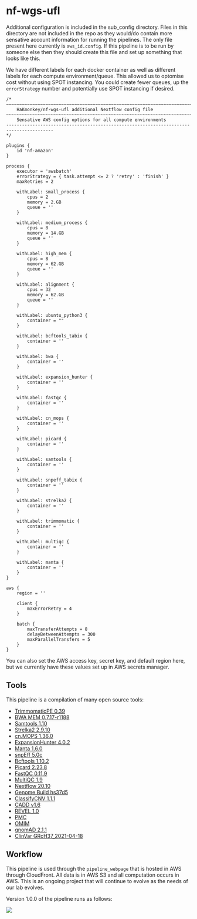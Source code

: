 # nf-wgs-ufl

Additional configuration is included in the sub_config directory. Files in this
directory are not included in the repo as they would/do contain more sensative
account information for running the pipelines. The only file present here
currently is `aws_id.config`. If this pipeline is to be run by someone else
then they should create this file and set up something that looks like this.

We have different labels for each docker container as well as different labels
for each compute environment/queue. This allowed us to optomise cost without
using SPOT instancing. You could create fewer queues, up the `errorStrategy`
number and potentially use SPOT instancing if desired.

```
/*
~~~~~~~~~~~~~~~~~~~~~~~~~~~~~~~~~~~~~~~~~~~~~~~~~~~~~~~~~~~~~~~~~~~~~~~~~~~~~~~~~~~~~~~~
    HaKmonkey/nf-wgs-ufl additional Nextflow config file
~~~~~~~~~~~~~~~~~~~~~~~~~~~~~~~~~~~~~~~~~~~~~~~~~~~~~~~~~~~~~~~~~~~~~~~~~~~~~~~~~~~~~~~~
    Sensative AWS config options for all compute environments
----------------------------------------------------------------------------------------
*/

plugins {
    id 'nf-amazon'
}

process {
    executor = 'awsbatch'
    errorStrategy = { task.attempt <= 2 ? 'retry' : 'finish' }
    maxRetries = 2

    withLabel: small_process {
        cpus = 2
        memory = 2.GB
        queue = ''
    }

    withLabel: medium_process {
        cpus = 8
        memory = 14.GB
        queue = ''
    }

    withLabel: high_mem {
        cpus = 8
        memory = 62.GB
        queue = ''
    }

    withLabel: alignment {
        cpus = 32
        memory = 62.GB
        queue = ''
    }

    withLabel: ubuntu_python3 {
        container = ""
    }

    withLabel: bcftools_tabix {
        container = ''
    }

    withLabel: bwa {
        container = ''
    }

    withLabel: expansion_hunter {
        container = ''
    }

    withLabel: fastqc {
        container = ''
    }

    withLabel: cn_mops {
        container = ''
    }

    withLabel: picard {
        container = ''
    }

    withLabel: samtools {
        container = ''
    }

    withLabel: snpeff_tabix {
        container = ''
    }

    withLabel: strelka2 {
        container = ''
    }

    withLabel: trimmomatic {
        container = ''
    }

    withLabel: multiqc {
        container = ''
    }

    withLabel: manta {
        container = ''
    }
}

aws {
    region = ''

    client {
        maxErrorRetry = 4
    }

    batch {
        maxTransferAttempts = 8
        delayBetweenAttempts = 300
        maxParallelTransfers = 5
    }
}
```

You can also set the AWS access key, secret key, and default region here, but
we currently have these values set up in AWS secrets manager.

## Tools

This pipeline is a compilation of many open source tools:

- [TrimmomaticPE 0.39](https://doi.org/10.1093/bioinformatics/btu170)
- [BWA MEM 0.7.17-r1188](https://doi.org/10.1093/bioinformatics/btp324)
- [Samtools 1.10](https://doi.org/10.1093/gigascience/giab008)
- [Strelka2 2.9.10](https://doi.org/10.1038/s41592-018-0051-x)
- [cn.MOPS 1.36.0](https://doi.org/10.1093/nar/gks003)
- [ExpansionHunter 4.0.2](https://doi.org/10.1186/s13059-020-02017-z)
- [Manta 1.6.0](https://doi.org/10.1093/bioinformatics/btv710)
- [snpEff 5.0c](https://doi.org/10.4161/fly.19695)
- [Bcftools 1.10.2](https://doi.org/10.1093/gigascience/giab008)
- [Picard 2.23.8](http://broadinstitute.github.io/picard/)
- [FastQC 0.11.9](https://www.bioinformatics.babraham.ac.uk/projects/fastqc/)
- [MultiQC 1.9](https://doi.org/10.1093/bioinformatics/btw354)
- [Nextflow 20.10](https://doi.org/10.1038/nbt.3820)
- [Genome Build hs37d5](ftp://ftp.1000genomes.ebi.ac.uk/vol1/ftp/technical/reference/phase2_reference_assembly_sequence)
- [ClassifyCNV 1.1.1](https://doi.org/10.1038/s41598-020-76425-3)
- [CADD v1.6](https://cadd.gs.washington.edu/)
- [REVEL 1.0](http://dx.doi.org/10.1016/j.ajhg.2016.08.016)
- [PMC](https://www.ncbi.nlm.nih.gov/pmc/)
- [OMIM](https://www.omim.org/)
- [gnomAD 2.1.1](https://doi.org/10.1038/s41586-020-2308-7)
- [ClinVar GRcH37_2021-04-18](https://doi.org/10.1093/nar/gkx1153)

## Workflow

This pipeline is used through the `pipeline_webpage` that is hosted in AWS
through CloudFront. All data is in AWS S3 and all computation occurs in AWS.
This is an ongoing project that will continue to evolve as the needs of our
lab evolves.

Version 1.0.0 of the pipeline runs as follows:

![](https://drive.google.com/uc?id=13KB4RFRjMlIpkyO3jEtgJTPS9hawK_qo)
